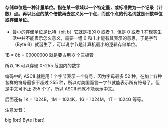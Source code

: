 #### 存储单位是一种计量单位。指在某一领域以一个特定量，或标准做为一个记录（计数）点。再以此点的某个倍数再去定义另一个点，而这个点的代名词就是计数单位或存储单位。

- 最小的存储单位是比特（bit b）它就是指的 0 或者 1，但是 0 或者 1 在现实生活中并不能表示怎么意义，需要一组 0 和 1 才能有其表示的意思，于是字节（Byte B）就诞生了，可以说字节是计算机最小的逻辑存储单位。

1B = 8b = 00000000 就是要占用 8 个三极管

所以 1B 可以存储 0~255 范围内的数字

编码中的 ASCII 就是用 1 个字节表示一个符号，因为字母最多 52 种，在加上各种各样的符号最多不超过 255 种，所以对美国而言一字节就能表示所有符号了。但是中文可不止 255 个了，所以 ASCII 码就不能表示中文。

后面还有 1K = 1024B，1M = 1024K，1G = 1024M，1T = 1024G 等等。

注意发音：

big [bɪt]
Byte [baɪt]
